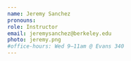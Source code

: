 ```yaml
---
name: Jeremy Sanchez
pronouns:
role: Instructor
email: jeremysanchez@berkeley.edu
photo: jeremy.png
#office-hours: Wed 9–11am @ Evans 340
---
```


<!--Let’s get this show on the road! This is my third year as a lecturer at Berkeley; I have been in the Statistics department for the last two years and joined the Data Science department this summer. I love this job and can’t wait to meet all of you.-->
